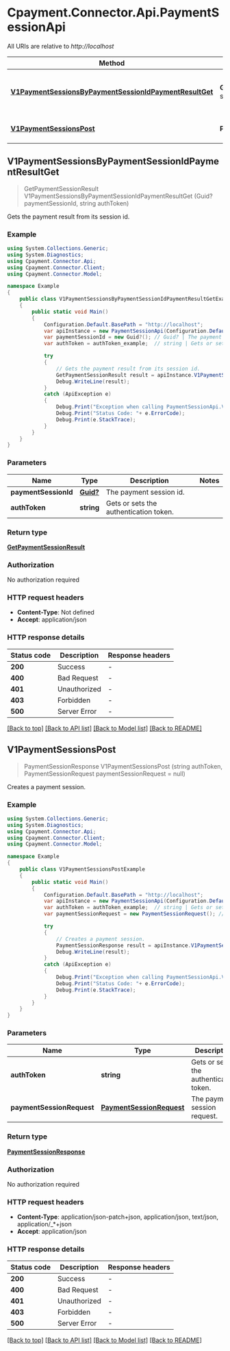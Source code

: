 # Cpayment.Connector.Api.PaymentSessionApi

All URIs are relative to *http://localhost*

Method | HTTP request | Description
------------- | ------------- | -------------
[**V1PaymentSessionsByPaymentSessionIdPaymentResultGet**](PaymentSessionApi.md#v1paymentsessionsbypaymentsessionidpaymentresultget) | **GET** /v1/payment-sessions/{paymentSessionId}/paymentResult | Gets the payment result from its session id.
[**V1PaymentSessionsPost**](PaymentSessionApi.md#v1paymentsessionspost) | **POST** /v1/payment-sessions | Creates a payment session.



## V1PaymentSessionsByPaymentSessionIdPaymentResultGet

> GetPaymentSessionResult V1PaymentSessionsByPaymentSessionIdPaymentResultGet (Guid? paymentSessionId, string authToken)

Gets the payment result from its session id.

### Example

```csharp
using System.Collections.Generic;
using System.Diagnostics;
using Cpayment.Connector.Api;
using Cpayment.Connector.Client;
using Cpayment.Connector.Model;

namespace Example
{
    public class V1PaymentSessionsByPaymentSessionIdPaymentResultGetExample
    {
        public static void Main()
        {
            Configuration.Default.BasePath = "http://localhost";
            var apiInstance = new PaymentSessionApi(Configuration.Default);
            var paymentSessionId = new Guid?(); // Guid? | The payment session id.
            var authToken = authToken_example;  // string | Gets or sets the authentication token.

            try
            {
                // Gets the payment result from its session id.
                GetPaymentSessionResult result = apiInstance.V1PaymentSessionsByPaymentSessionIdPaymentResultGet(paymentSessionId, authToken);
                Debug.WriteLine(result);
            }
            catch (ApiException e)
            {
                Debug.Print("Exception when calling PaymentSessionApi.V1PaymentSessionsByPaymentSessionIdPaymentResultGet: " + e.Message );
                Debug.Print("Status Code: "+ e.ErrorCode);
                Debug.Print(e.StackTrace);
            }
        }
    }
}
```

### Parameters


Name | Type | Description  | Notes
------------- | ------------- | ------------- | -------------
 **paymentSessionId** | [**Guid?**](Guid?.md)| The payment session id. | 
 **authToken** | **string**| Gets or sets the authentication token. | 

### Return type

[**GetPaymentSessionResult**](GetPaymentSessionResult.md)

### Authorization

No authorization required

### HTTP request headers

- **Content-Type**: Not defined
- **Accept**: application/json

### HTTP response details
| Status code | Description | Response headers |
|-------------|-------------|------------------|
| **200** | Success |  -  |
| **400** | Bad Request |  -  |
| **401** | Unauthorized |  -  |
| **403** | Forbidden |  -  |
| **500** | Server Error |  -  |

[[Back to top]](#)
[[Back to API list]](../README.md#documentation-for-api-endpoints)
[[Back to Model list]](../README.md#documentation-for-models)
[[Back to README]](../README.md)


## V1PaymentSessionsPost

> PaymentSessionResponse V1PaymentSessionsPost (string authToken, PaymentSessionRequest paymentSessionRequest = null)

Creates a payment session.

### Example

```csharp
using System.Collections.Generic;
using System.Diagnostics;
using Cpayment.Connector.Api;
using Cpayment.Connector.Client;
using Cpayment.Connector.Model;

namespace Example
{
    public class V1PaymentSessionsPostExample
    {
        public static void Main()
        {
            Configuration.Default.BasePath = "http://localhost";
            var apiInstance = new PaymentSessionApi(Configuration.Default);
            var authToken = authToken_example;  // string | Gets or sets the authentication token.
            var paymentSessionRequest = new PaymentSessionRequest(); // PaymentSessionRequest | The payment session request. (optional) 

            try
            {
                // Creates a payment session.
                PaymentSessionResponse result = apiInstance.V1PaymentSessionsPost(authToken, paymentSessionRequest);
                Debug.WriteLine(result);
            }
            catch (ApiException e)
            {
                Debug.Print("Exception when calling PaymentSessionApi.V1PaymentSessionsPost: " + e.Message );
                Debug.Print("Status Code: "+ e.ErrorCode);
                Debug.Print(e.StackTrace);
            }
        }
    }
}
```

### Parameters


Name | Type | Description  | Notes
------------- | ------------- | ------------- | -------------
 **authToken** | **string**| Gets or sets the authentication token. | 
 **paymentSessionRequest** | [**PaymentSessionRequest**](PaymentSessionRequest.md)| The payment session request. | [optional] 

### Return type

[**PaymentSessionResponse**](PaymentSessionResponse.md)

### Authorization

No authorization required

### HTTP request headers

- **Content-Type**: application/json-patch+json, application/json, text/json, application/_*+json
- **Accept**: application/json

### HTTP response details
| Status code | Description | Response headers |
|-------------|-------------|------------------|
| **200** | Success |  -  |
| **400** | Bad Request |  -  |
| **401** | Unauthorized |  -  |
| **403** | Forbidden |  -  |
| **500** | Server Error |  -  |

[[Back to top]](#)
[[Back to API list]](../README.md#documentation-for-api-endpoints)
[[Back to Model list]](../README.md#documentation-for-models)
[[Back to README]](../README.md)

